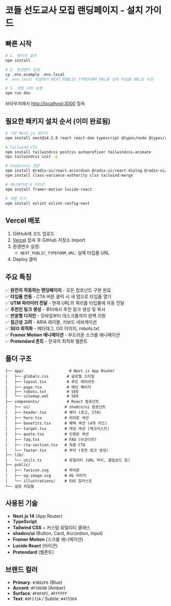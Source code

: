 # 코들 선도교사 모집 랜딩페이지 - 설치 가이드

## 빠른 시작

```bash
# 1. 패키지 설치
npm install

# 2. 환경변수 설정
cp .env.example .env.local
# .env.local 파일에서 NEXT_PUBLIC_TYPEFORM_URL을 실제 타입폼 URL로 수정

# 3. 개발 서버 실행
npm run dev
```

브라우저에서 [http://localhost:3000](http://localhost:3000) 접속

## 필요한 패키지 설치 순서 (이미 완료됨)

```bash
# 기본 Next.js 패키지
npm install next@14.2.8 react react-dom typescript @types/node @types/react @types/react-dom

# Tailwind CSS
npm install tailwindcss postcss autoprefixer tailwindcss-animate
npx tailwindcss init -p

# shadcn/ui 관련
npm install @radix-ui/react-accordion @radix-ui/react-dialog @radix-ui/react-slot @radix-ui/react-toast
npm install class-variance-authority clsx tailwind-merge

# 애니메이션 & 아이콘
npm install framer-motion lucide-react

# 개발 도구
npm install eslint eslint-config-next
```

## Vercel 배포

1. GitHub에 코드 업로드
2. [Vercel](https://vercel.com) 접속 후 GitHub 저장소 Import
3. 환경변수 설정:
   - `NEXT_PUBLIC_TYPEFORM_URL`: 실제 타입폼 URL
4. Deploy 클릭

## 주요 특징

✅ **완전히 작동하는 랜딩페이지** - 모든 컴포넌트 구현 완료  
✅ **타입폼 연동** - CTA 버튼 클릭 시 새 탭으로 타입폼 열기  
✅ **UTM 파라미터 전달** - 현재 URL의 쿼리를 타입폼에 자동 전달  
✅ **추천인 링크 생성** - 푸터에서 추천 링크 생성 및 복사  
✅ **반응형 디자인** - 모바일부터 데스크톱까지 완벽 지원  
✅ **접근성 고려** - ARIA 레이블, 키보드 네비게이션  
✅ **SEO 최적화** - 메타태그, OG 이미지, robots.txt  
✅ **Framer Motion 애니메이션** - 부드러운 스크롤 애니메이션  
✅ **Pretendard 폰트** - 한국어 최적화 웹폰트  

## 폴더 구조

```
├── app/                    # Next.js App Router
│   ├── globals.css        # 글로벌 스타일
│   ├── layout.tsx         # 루트 레이아웃 
│   ├── page.tsx           # 메인 페이지
│   ├── robots.txt         # SEO
│   └── sitemap.xml        # SEO
├── components/            # React 컴포넌트
│   ├── ui/               # shadcn/ui 컴포넌트
│   ├── header.tsx        # 헤더 (로고, CTA)
│   ├── hero.tsx          # 히어로 섹션
│   ├── benefits.tsx      # 혜택 섹션 (4개 카드)
│   ├── target.tsx        # 대상 섹션 (체크리스트)
│   ├── quote.tsx         # 인용문 섹션
│   ├── faq.tsx           # FAQ (아코디언)
│   ├── cta-section.tsx   # 최종 CTA
│   └── footer.tsx        # 푸터 (추천 링크 생성)
├── lib/
│   └── utils.ts          # 유틸리티 (URL 머지, 클립보드 등)
├── public/
│   ├── favicon.svg       # 파비콘
│   ├── og-image.svg      # OG 이미지
│   └── illustrations/    # SVG 일러스트
└── 설정 파일들
```

## 사용된 기술

- **Next.js 14** (App Router)
- **TypeScript**
- **Tailwind CSS** + 커스텀 유틸리티 클래스
- **shadcn/ui** (Button, Card, Accordion, Input)
- **Framer Motion** (스크롤 애니메이션)
- **Lucide React** (아이콘)
- **Pretendard** (웹폰트)

## 브랜드 컬러

- **Primary**: `#3B82F6` (Blue)
- **Accent**: `#F59E0B` (Amber) 
- **Surface**: `#F8FAFC`, `#FFFFFF`
- **Text**: `#0F172A` / Subtle: `#475569`